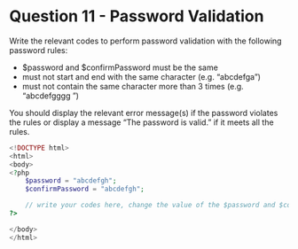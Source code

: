 # Question 11 - Password Validation

Write the relevant codes to perform password validation with the following password rules:

- $password and $confirmPassword must be the same
- must not start and end with the same character (e.g. “abcdefga”)
- must not contain the same character more than 3 times (e.g. “abcdefgggg ”)

You should display the relevant error message(s) if the password violates the rules or display a message “The password is valid.” if it meets all the rules.

```php
<!DOCTYPE html>
<html>
<body>
<?php
    $password = "abcdefgh";
    $confirmPassword = "abcdefgh";

    // write your codes here, change the value of the $password and $confirmPassword fields to test for the rules accordingly.
?>

</body>
</html>
```
